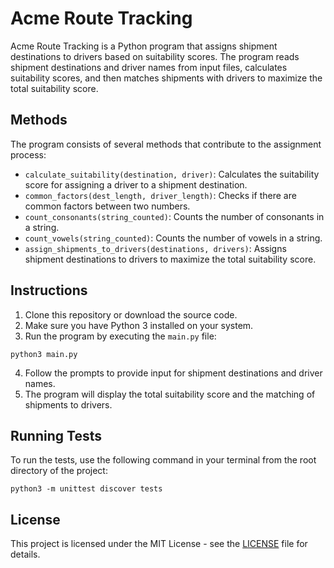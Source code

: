 # Acme Route Tracking

Acme Route Tracking is a Python program that assigns shipment destinations to drivers based on suitability scores. The program reads shipment destinations and driver names from input files, calculates suitability scores, and then matches shipments with drivers to maximize the total suitability score.

## Methods

The program consists of several methods that contribute to the assignment process:

- `calculate_suitability(destination, driver)`: Calculates the suitability score for assigning a driver to a shipment destination.
- `common_factors(dest_length, driver_length)`: Checks if there are common factors between two numbers.
- `count_consonants(string_counted)`: Counts the number of consonants in a string.
- `count_vowels(string_counted)`: Counts the number of vowels in a string.
- `assign_shipments_to_drivers(destinations, drivers)`: Assigns shipment destinations to drivers to maximize the total suitability score.

## Instructions

1. Clone this repository or download the source code.
2. Make sure you have Python 3 installed on your system.
3. Run the program by executing the `main.py` file:

````
python3 main.py
````

4. Follow the prompts to provide input for shipment destinations and driver names.
5. The program will display the total suitability score and the matching of shipments to drivers.

## Running Tests

To run the tests, use the following command in your terminal from the root directory of the project:

```
python3 -m unittest discover tests
```

## License

This project is licensed under the MIT License - see the [LICENSE](LICENSE) file for details.
